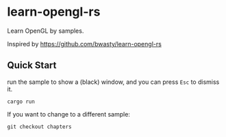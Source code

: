 # learn-opengl-rs
Learn OpenGL by samples.

Inspired by https://github.com/bwasty/learn-opengl-rs

## Quick Start

run the sample to show a (black) window, and you can press `Esc` to dismiss it.
```
cargo run 
```

If you want to change to a different sample:
```
git checkout chapters
```